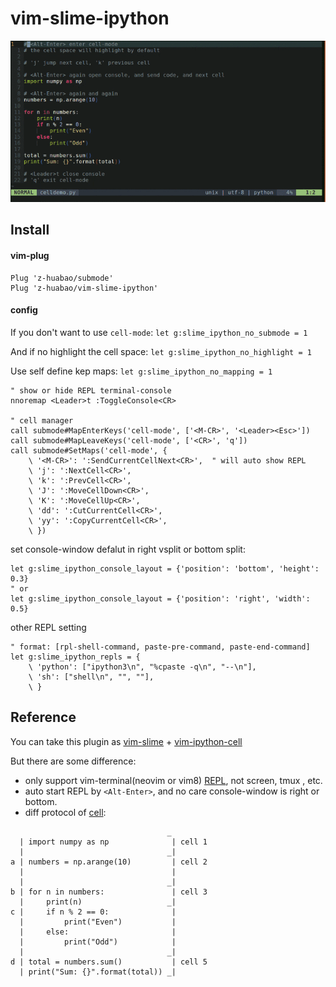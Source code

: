 # vim-slime-ipython

<div align=left>
<img src="demo.gif" height="258px">
</div>

## Install
#### vim-plug
```vim
Plug 'z-huabao/submode'
Plug 'z-huabao/vim-slime-ipython'
```
#### config
If you don't want to use `cell-mode`: `let g:slime_ipython_no_submode = 1`

And if no highlight the cell space: `let g:slime_ipython_no_highlight = 1`

Use self define kep maps: `let g:slime_ipython_no_mapping = 1`
```vim
" show or hide REPL terminal-console
nnoremap <Leader>t :ToggleConsole<CR>

" cell manager
call submode#MapEnterKeys('cell-mode', ['<M-CR>', '<Leader><Esc>'])
call submode#MapLeaveKeys('cell-mode', ['<CR>', 'q'])
call submode#SetMaps('cell-mode', {
    \ '<M-CR>': ':SendCurrentCellNext<CR>',  " will auto show REPL
    \ 'j': ':NextCell<CR>',
    \ 'k': ':PrevCell<CR>',
    \ 'J': ':MoveCellDown<CR>',
    \ 'K': ':MoveCellUp<CR>',
    \ 'dd': ':CutCurrentCell<CR>',
    \ 'yy': ':CopyCurrentCell<CR>',
    \ })

```

set console-window defalut in right vsplit or bottom split:
```vim
let g:slime_ipython_console_layout = {'position': 'bottom', 'height': 0.3}
" or
let g:slime_ipython_console_layout = {'position': 'right', 'width': 0.5}
```

other REPL setting
```vim
" format: [rpl-shell-command, paste-pre-command, paste-end-command]
let g:slime_ipython_repls = {
    \ 'python': ["ipython3\n", "%cpaste -q\n", "--\n"],
    \ 'sh': ["shell\n", "", ""],
    \ }
```

## Reference
You can take this plugin as [vim-slime](https://github.com/jpalardy/vim-slime) + [vim-ipython-cell](https://github.com/hanschen/vim-ipython-cell)

But there are some difference:
- only support vim-terminal(neovim or vim8) [REPL](https://en.wikipedia.org/wiki/Read%E2%80%93eval%E2%80%93print_loop), not screen, tmux , etc.
- auto start REPL by `<Alt-Enter>`, and no care console-window is right or bottom.
- diff protocol of [cell](https://jupyter-notebook.readthedocs.io/en/stable/examples/Notebook/Running%20Code.html):

~~~
                                   _
  | import numpy as np              | cell 1
  |                                _|
a | numbers = np.arange(10)         | cell 2
  |                                 |
  |                                _|
b | for n in numbers:               | cell 3
  |     print(n)                   _|
c |     if n % 2 == 0:              |
  |         print("Even")           |
  |     else:                       |
  |         print("Odd")            |
  |                                _|
d | total = numbers.sum()           | cell 5
  | print("Sum: {}".format(total)) _|
~~~
